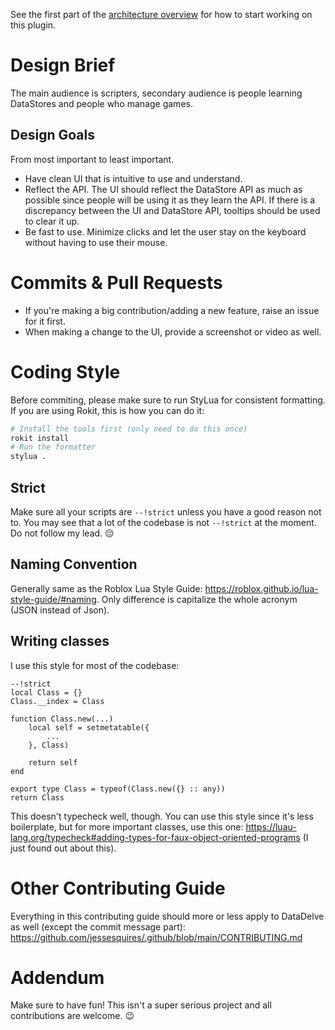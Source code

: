 See the first part of the [architecture overview](ARCHITECTURE.md) for how to start working on this plugin. 

# Design Brief

The main audience is scripters, secondary audience is people learning DataStores and people who manage games. 

## Design Goals
From most important to least important.

- Have clean UI that is intuitive to use and understand.
- Reflect the API. The UI should reflect the DataStore API as much as possible since people will be using it as they learn the API. If there is a discrepancy between the UI and DataStore API, tooltips should be used to clear it up.
- Be fast to use. Minimize clicks and let the user stay on the keyboard without having to use their mouse.

# Commits & Pull Requests

- If you're making a big contribution/adding a new feature, raise an issue for it first.
- When making a change to the UI, provide a screenshot or video as well.

# Coding Style

Before commiting, please make sure to run StyLua for consistent formatting. If you are using Rokit, this is how you can do it:
```bash
# Install the tools first (only need to do this once)
rokit install
# Run the formatter
stylua .
```

## Strict

Make sure all your scripts are `--!strict` unless you have a good reason not to. You may see that a lot of the codebase is not `--!strict` at the moment. Do not follow my lead. 😔

## Naming Convention
Generally same as the Roblox Lua Style Guide: https://roblox.github.io/lua-style-guide/#naming.
Only difference is capitalize the whole acronym (JSON instead of Json).

## Writing classes
I use this style for most of the codebase:
```luau
--!strict
local Class = {}
Class.__index = Class

function Class.new(...)
    local self = setmetatable({
        ...
    }, Class)

    return self
end

export type Class = typeof(Class.new({} :: any))
return Class
```
This doesn't typecheck well, though. You can use this style since it's less boilerplate, but for more important classes, use this one: https://luau-lang.org/typecheck#adding-types-for-faux-object-oriented-programs (I just found out about this).

# Other Contributing Guide
Everything in this contributing guide should more or less apply to DataDelve as well (except the commit message part): https://github.com/jessesquires/.github/blob/main/CONTRIBUTING.md

# Addendum

Make sure to have fun! This isn't a super serious project and all contributions are welcome. 😉